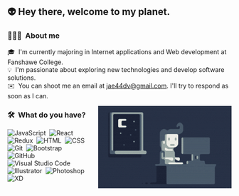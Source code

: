 <h2>👽 Hey there, welcome to my planet.</h2>

<!-- ## &nbsp;I'm Jay -->

### 👨🏻‍💻 &nbsp;About me

🎓 &nbsp;I'm currently majoring in Internet applications and Web development at Fanshawe College.\
💡 &nbsp;I'm passionate about exploring new technologies and develop software solutions.\
✉️ &nbsp;You can shoot me an email at jae44dv@gmail.com. I'll try to respond as soon as I can.

<img alt="Night Coding" src="./assets/Night-Coding.gif" align="right"/>

### 🛠 &nbsp;What do you have?

![JavaScript](https://img.shields.io/badge/-JavaScript-05122A?style=flat&logo=javascript)&nbsp;
![React](https://img.shields.io/badge/-React-05122A?style=flat&logo=react)&nbsp;
![Redux](https://img.shields.io/badge/-Redux-05122A?style=flat&logo=redux)&nbsp;
![HTML](https://img.shields.io/badge/-HTML-05122A?style=flat&logo=HTML5)&nbsp;
![CSS](https://img.shields.io/badge/-CSS-05122A?style=flat&logo=CSS3&logoColor=1572B6)&nbsp;
![Git](https://img.shields.io/badge/-Git-05122A?style=flat&logo=git)&nbsp;
![Bootstrap](https://img.shields.io/badge/-Bootstrap-05122A?style=flat&logo=bootstrap&logoColor=563D7C)\
![GitHub](https://img.shields.io/badge/-GitHub-05122A?style=flat&logo=github)&nbsp;
![Visual Studio Code](https://img.shields.io/badge/-Visual%20Studio%20Code-05122A?style=flat&logo=visual-studio-code&logoColor=007ACC)&nbsp;
![Illustrator](https://img.shields.io/badge/-Illustrator-05122A?style=flat&logo=adobe-illustrator)&nbsp;
![Photoshop](https://img.shields.io/badge/-Photoshop-05122A?style=flat&logo=adobe-photoshop)&nbsp;
![XD](https://img.shields.io/badge/-XD-05122A?style=flat&logo=adobe-xd)
